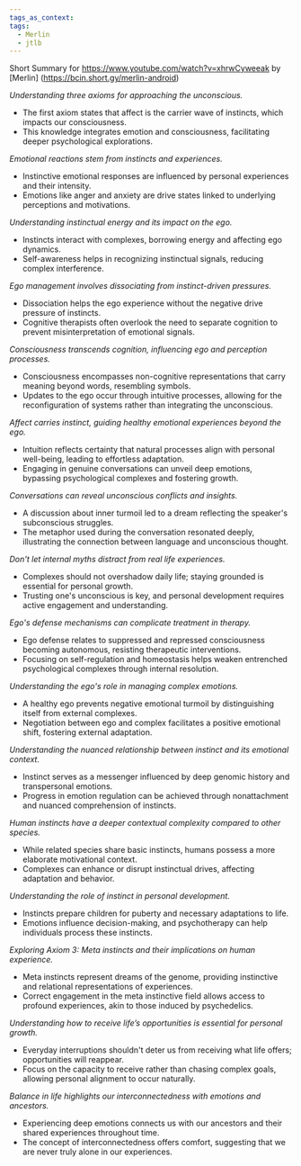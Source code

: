 ```yaml
---
tags_as_context: 
tags:
  - Merlin
  - jtlb
---
```

Short Summary for https://www.youtube.com/watch?v=xhrwCyweeak by [Merlin] (https://bcin.short.gy/merlin-android)

*Understanding three axioms for approaching the unconscious.*
- The first axiom states that affect is the carrier wave of instincts, which impacts our consciousness.
- This knowledge integrates emotion and consciousness, facilitating deeper psychological explorations.

*Emotional reactions stem from instincts and experiences.*
- Instinctive emotional responses are influenced by personal experiences and their intensity.
- Emotions like anger and anxiety are drive states linked to underlying perceptions and motivations.

*Understanding instinctual energy and its impact on the ego.*
- Instincts interact with complexes, borrowing energy and affecting ego dynamics.
- Self-awareness helps in recognizing instinctual signals, reducing complex interference.

*Ego management involves dissociating from instinct-driven pressures.*
- Dissociation helps the ego experience without the negative drive pressure of instincts.
- Cognitive therapists often overlook the need to separate cognition to prevent misinterpretation of emotional signals.

*Consciousness transcends cognition, influencing ego and perception processes.*
- Consciousness encompasses non-cognitive representations that carry meaning beyond words, resembling symbols.
- Updates to the ego occur through intuitive processes, allowing for the reconfiguration of systems rather than integrating the unconscious.

*Affect carries instinct, guiding healthy emotional experiences beyond the ego.*
- Intuition reflects certainty that natural processes align with personal well-being, leading to effortless adaptation.
- Engaging in genuine conversations can unveil deep emotions, bypassing psychological complexes and fostering growth.

*Conversations can reveal unconscious conflicts and insights.*
- A discussion about inner turmoil led to a dream reflecting the speaker's subconscious struggles.
- The metaphor used during the conversation resonated deeply, illustrating the connection between language and unconscious thought.

*Don't let internal myths distract from real life experiences.*
- Complexes should not overshadow daily life; staying grounded is essential for personal growth.
- Trusting one's unconscious is key, and personal development requires active engagement and understanding.

*Ego's defense mechanisms can complicate treatment in therapy.*
- Ego defense relates to suppressed and repressed consciousness becoming autonomous, resisting therapeutic interventions.
- Focusing on self-regulation and homeostasis helps weaken entrenched psychological complexes through internal resolution.

*Understanding the ego's role in managing complex emotions.*
- A healthy ego prevents negative emotional turmoil by distinguishing itself from external complexes.
- Negotiation between ego and complex facilitates a positive emotional shift, fostering external adaptation.

*Understanding the nuanced relationship between instinct and its emotional context.*
- Instinct serves as a messenger influenced by deep genomic history and transpersonal emotions.
- Progress in emotion regulation can be achieved through nonattachment and nuanced comprehension of instincts.

*Human instincts have a deeper contextual complexity compared to other species.*
- While related species share basic instincts, humans possess a more elaborate motivational context.
- Complexes can enhance or disrupt instinctual drives, affecting adaptation and behavior.

*Understanding the role of instinct in personal development.*
- Instincts prepare children for puberty and necessary adaptations to life.
- Emotions influence decision-making, and psychotherapy can help individuals process these instincts.

*Exploring Axiom 3: Meta instincts and their implications on human experience.*
- Meta instincts represent dreams of the genome, providing instinctive and relational representations of experiences.
- Correct engagement in the meta instinctive field allows access to profound experiences, akin to those induced by psychedelics.

*Understanding how to receive life’s opportunities is essential for personal growth.*
- Everyday interruptions shouldn't deter us from receiving what life offers; opportunities will reappear.
- Focus on the capacity to receive rather than chasing complex goals, allowing personal alignment to occur naturally.

*Balance in life highlights our interconnectedness with emotions and ancestors.*
- Experiencing deep emotions connects us with our ancestors and their shared experiences throughout time.
- The concept of interconnectedness offers comfort, suggesting that we are never truly alone in our experiences.

